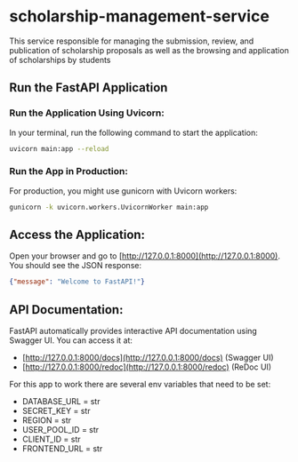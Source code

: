# scholarship-management-service
This service responsible for managing the submission, review, and publication of scholarship proposals as well as the browsing and application of scholarships by students

## Run the FastAPI Application

### Run the Application Using Uvicorn:

In your terminal, run the following command to start the application:

```bash
uvicorn main:app --reload
```

### Run the App in Production:

For production, you might use gunicorn with Uvicorn workers:

```bash
gunicorn -k uvicorn.workers.UvicornWorker main:app
```

## Access the Application:

Open your browser and go to [http://127.0.0.1:8000](http://127.0.0.1:8000). You should see the JSON response:

```json
{"message": "Welcome to FastAPI!"}
```

## API Documentation:

FastAPI automatically provides interactive API documentation using Swagger UI. You can access it at:

- [http://127.0.0.1:8000/docs](http://127.0.0.1:8000/docs) (Swagger UI)
- [http://127.0.0.1:8000/redoc](http://127.0.0.1:8000/redoc) (ReDoc UI)

For this app to work there are several env variables that need to be set:
- DATABASE_URL = str
- SECRET_KEY = str
- REGION = str
- USER_POOL_ID = str
- CLIENT_ID = str
- FRONTEND_URL = str
